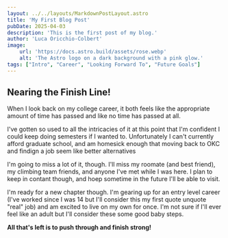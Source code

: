 ```yaml
---
layout: ../../layouts/MarkdownPostLayout.astro
title: 'My First Blog Post'
pubDate: 2025-04-03
description: 'This is the first post of my blog.'
author: 'Luca Oricchio-Colbert'
image:
    url: 'https://docs.astro.build/assets/rose.webp'
    alt: 'The Astro logo on a dark background with a pink glow.'
tags: ["Intro", "Career", "Looking Forward To", "Future Goals"]
---
```

## Nearing the Finish Line!

When I look back on my college career, it both feels like the appropriate amount of time has passed and like no time has passed at all.

I've gotten so used to all the intricacies of it at this point that I'm confident I could keep doing semesters if I wanted to. Unfortunately I can't currently afford graduate school, and am homesick enough that moving back to OKC and findign a job seem like better alternatives

I'm going to miss a lot of it, though. I'll miss my roomate (and best friend), my climbing team friends, and anyone I've met while I was here. I plan to keep in contant though, and hoep sometime in the future I'll be able to visit.

I'm ready for a new chapter though. I'm gearing up for an entry level career (I've worked since I was 14 but I'll consider this my first quote unquote "real" job) and am excited to live on my own for once. I'm not sure if I'll ever feel like an adult but I'll consider these some good baby steps.

**All that's left is to push through and finish strong!**